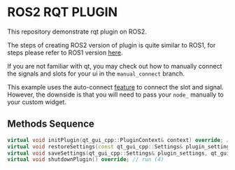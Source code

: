 # ROS2 RQT PLUGIN

This repository demonstrate rqt plugin on ROS2.

The steps of creating ROS2 version of plugin is quite similar to ROS1, for steps please refer to ROS1 version [here](https://github.com/BruceChanJianLe/ros-rqt-plugin).

If you are not familiar with qt, you may check out how to manually connect the signals and slots for your ui in the `manual_connect` branch.

This example uses the auto-connect [feature](https://doc.qt.io/qt-5/designer-using-a-ui-file.html#widgets-and-dialogs-with-auto-connect) to connect the slot and signal.
However, the downside is that you will need to pass your `node_` manually to your custom widget.

## Methods Sequence

```cpp
virtual void initPlugin(qt_gui_cpp::PluginContext& context) override; // run (1)
virtual void restoreSettings(const qt_gui_cpp::Settings& plugin_settings, const qt_gui_cpp::Settings& instance_settings) override; // run (2)
virtual void saveSettings(qt_gui_cpp::Settings& plugin_settings, qt_gui_cpp::Settings& instance_settings) const override; // run (3)
virtual void shutdownPlugin() override; // run (4)
```
